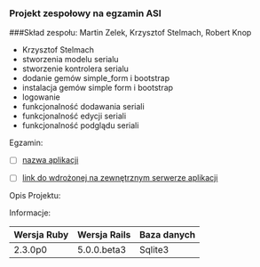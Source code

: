 ### Projekt zespołowy na egzamin ASI
###Skład zespołu:  Martin Zelek, Krzysztof Stelmach, Robert Knop

- Krzysztof Stelmach
 - stworzenia modelu serialu
 - stworzenie kontrolera serialu
 - dodanie gemów simple_form i bootstrap
 - instalacja gemów simple form i bootstrap
 - logowanie
 - funkcjonalność dodawania seriali
 - funkcjonalność edycji seriali
 - funkcjonalność podglądu seriali

 Egzamin:
 - [ ] [nazwa aplikacji](egzamin)
 - [ ] [link do wdrożonej na zewnętrznym serwerze aplikacji](/)




 Opis Projektu:




 Informacje:
 
|Wersja Ruby|Wersja Rails|Baza danych|
|---|---|---|
|2.3.0p0|5.0.0.beta3|Sqlite3|
